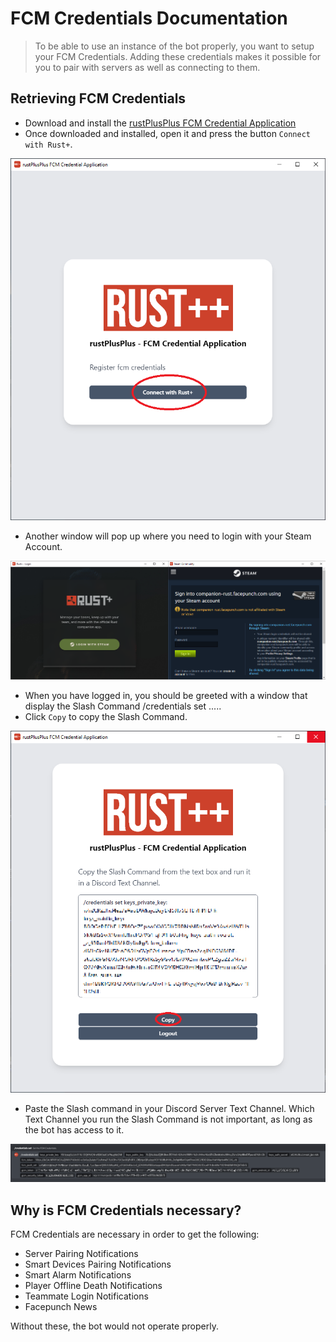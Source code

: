 # FCM Credentials Documentation

> To be able to use an instance of the bot properly, you want to setup your FCM Credentials. Adding these credentials makes it possible for you to pair with servers as well as connecting to them.

## Retrieving FCM Credentials

* Download and install the [rustPlusPlus FCM Credential Application](https://github.com/alexemanuelol/rustPlusPlus/releases/download/v1.0.0/rustPlusPlus-FCM-Credential-Application-1.0.0-win-x64.exe)
* Once downloaded and installed, open it and press the button `Connect with Rust+`.

![rustPlusPlus FCM Credential Application Image](images/fcm_credential_application_connect.png)

* Another window will pop up where you need to login with your Steam Account.

![Steam Account login Image](images/steam_login.png)

* When you have logged in, you should be greeted with a window that display the Slash Command /credentials set .....
* Click `Copy` to copy the Slash Command.

![Credentials copy Image](images/credentials_copy.png)

* Paste the Slash command in your Discord Server Text Channel. Which Text Channel you run the Slash Command is not important, as long as the bot has access to it.

![FCM Credentials discord Image](images/credentials_discord.png)

## Why is FCM Credentials necessary?

FCM Credentials are necessary in order to get the following:

* Server Pairing Notifications
* Smart Devices Pairing Notifications
* Smart Alarm Notifications
* Player Offline Death Notifications
* Teammate Login Notifications
* Facepunch News

Without these, the bot would not operate properly.